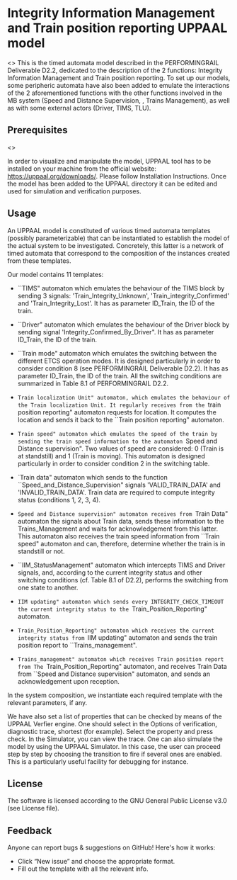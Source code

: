 # Integrity Information Management and Train position reporting UPPAAL model



<<descrition>>
This is the timed automata model described in the PERFORMINGRAIL Deliverable D2.2, dedicated to the description of the 2 functions:  Integrity Information Management and Train position reporting. 
To set up our models, some peripheric automata have also been added to emulate the interactions of the 2
aforementioned functions with the other functions involved in the MB system (Speed and Distance Supervision,
, Trains Management), as well as with some external actors (Driver, TIMS, TLU).


## Prerequisites
<<tools to install>>

In order to visualize and manipulate the model, UPPAAL tool has to be installed on your machine from the official website: https://uppaal.org/downloads/. Please follow Installation Instructions. 
Once the model has been added to the UPPAAL directory it can be edited and used for simulation and verification purposes.

## Usage

An UPPAAL model is constituted of various timed automata templates (possibly parameterizable) that can be instantiated to establish the model of the actual system to be investigated.
 Concretely, this latter is a network of timed automata that correspond to the composition of the instances created from these templates. 

Our model contains 11 templates:

- ``TIMS" automaton which emulates the behaviour of the TIMS block by sending 3 signals:  'Train_Integrity_Unknown', 'Train_integrity_Confirmed' and 'Train_Integrity_Lost'.
	It has as parameter ID_Train, the ID of the train.

- ``Driver" automaton which emulates the behaviour of the Driver block by sending signal 'Integrity_Confirmed_By_Driver".
	It has as parameter ID_Train, the ID of the train.

- ``Train mode" automaton which emulates the switching between the different ETCS operation modes. It is designed particularly in order to consider condition 8 (see PERFORMINGRAIL Deliverable D2.2).
	It has as parameter ID_Train, the ID of the train.
	All the switching conditions are summarized in Table 8.1 of PERFORMINGRAIL D2.2.
	
 
- ``Train localization Unit" automaton, which emulates the behaviour of the Train localization Unit. It regularly receives from the ``train position reporting" automaton requests for location. 
    It computes the location and sends it back to the ``Train position reporting" automaton.
 
- ``Train speed" automaton which emulates the speed of the train by sending the train speed information to the automaton ``Speed and Distance supervision". 
	Two values of speed are considered: 0 (Train is at standstill) and 1 (Train is moving). This automaton is designed particularly in order to consider condition 2 in the switching table. 
    
- `Train data" automaton which sends to the function ``Speed_and_Distance_Supervision" signals 
	'VALID_TRAIN_DATA' and 'INVALID_TRAIN_DATA'. Train data are required to compute integrity status (conditions 1, 2, 3, 4).
 
- ``Speed and Distance supervision" automaton receives from ``Train Data" automaton the signals about Train data,
	sends these information to the Trains_Management and waits for acknowledgement from this latter.
	This automaton also receives the train speed information from ``Train speed" automaton and can, therefore, determine whether the train is in standstill or not.
 
- ``IIM_StatusManagement" automaton which intercepts TIMS and Driver signals, 
	and, according to the current integrity status and other switching conditions (cf. Table 8.1 of D2.2), 
	performs the switching from one state to another.
      
- ``IIM updating" automaton which sends every INTEGRITY_CHECK_TIMEOUT the current integrity status to the ``Train_Position_Reporting" automaton.
	  
- ``Train_Position_Reporting" automaton which receives the current integrity status from ``IIM updating" automaton and sends the train position report to ``Trains_management".
	
- ``Trains_management" automaton which receives Train position report from The ``Train_Position_Reporting" automaton, and 
 receives Train Data from ``Speed and Distance supervision" automaton, and sends an acknowledgement upon reception. 
 

In the system composition, we instantiate each required template with the relevant parameters, if any.
 
We have also set a list of properties that can be checked by means of the UPPAAL Verfier engine. 
One should select in the Options of verification, diagnostic trace, shortest (for example). 
Select the property and press check. In the Simulator, you can view the trace.
One can also simulate the model by using the UPPAAL Simulator. In this case, the user can proceed step by step by choosing the transition
to fire if several ones are enabled. This is a particularly useful facility for debugging for instance. 
 
## License
The software is licensed according to the GNU General Public License v3.0 (see License file).

## Feedback
Anyone can report bugs & suggestions on GitHub! Here's how it works:
* Click “New issue” and choose the appropriate format.
* Fill out the template with all the relevant info.
